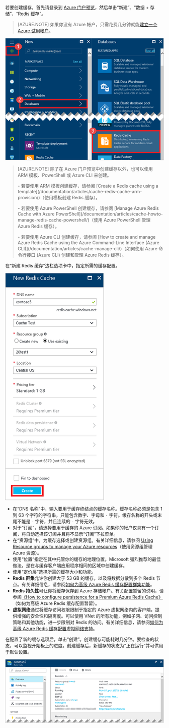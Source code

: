 若要创建缓存，首先请登录到 [Azure 门户预览](https://portal.azure.cn)，然后单击“新建”、“数据 + 存储”、“Redis 缓存”。

>[AZURE.NOTE] 如果你没有 Azure 帐户，只需花费几分钟就能[建立一个 Azure 试用帐户](/pricing/1rmb-trial/?WT.mc_id=redis_cache_hero)。

![新建缓存](./media/redis-cache-create/redis-cache-new-cache-menu.png)  


>[AZURE.NOTE] 除了在 Azure 门户预览中创建缓存以外，也可以使用 ARM 模板、PowerShell 或 Azure CLI 来创建。
><p>-	若要使用 ARM 模板创建缓存，请参阅 [Create a Redis cache using a template](/documentation/articles/cache-redis-cache-arm-provision/)（使用模板创建 Redis 缓存）。
><p>-	若要使用 Azure PowerShell 创建缓存，请参阅 [Manage Azure Redis Cache with Azure PowerShell](/documentation/articles/cache-howto-manage-redis-cache-powershell/)（使用 Azure PowerShell 管理 Azure Redis 缓存）。
><p>-	若要使用 Azure CLI 创建缓存，请参阅 [How to create and manage Azure Redis Cache using the Azure Command-Line Interface (Azure CLI)](/documentation/articles/cache-manage-cli/)（如何使用 Azure 命令行接口 (Azure CLI) 创建和管理 Azure Redis 缓存）。

在“新建 Redis 缓存”边栏选项卡中，指定所需的缓存配置。

![创建缓存](./media/redis-cache-create/redis-cache-cache-create.png)

-	在“DNS 名称”中，输入要用于缓存终结点的缓存名称。缓存名称必须是包含 1 到 63 个字符的字符串，只能包含数字、字母和 `-` 字符。缓存名称的开头或末尾不能是 `-` 字符，并且连续的 `-` 字符无效。
-	对于“订阅”，请选择要用于缓存的 Azure 订阅。如果你的帐户仅具有一个订阅，将自动选择该订阅并且将不显示“订阅”下拉菜单。
-	在“资源组”中，为缓存选择或创建资源组。有关详细信息，请参阅 [Using Resource groups to manage your Azure resources](/documentation/articles/resource-group-overview/)（使用资源组管理 Azure 资源）。
-	使用“位置”指定在其中托管你的缓存的地理位置。Microsoft 强烈推荐的最佳做法，是在与缓存客户端应用程序相同的区域中创建缓存。
-	使用“定价层”选择所需的缓存大小和功能。
-	**Redis 群集**允许你创建大于 53 GB 的缓存，以及将数据分散到多个 Redis 节点。有关详细信息，请参阅[如何为高级 Azure Redis 缓存配置群集功能](/documentation/articles/cache-how-to-premium-clustering/)。
-	**Redis 持久性**可让你将缓存保存到 Azure 存储帐户。有关配置暂留的说明，请参阅[《How to configure persistence for a Premium Azure Redis Cache》](/documentation/articles/cache-how-to-premium-persistence/)（如何为高级 Azure Redis 缓存配置暂留）。
-	**虚拟网络**通过将缓存访问权限限制于指定的 Azure 虚拟网络内的客户端，提供增强的安全性和隔离度。可以使用 VNet 的所有功能，例如子网、访问控制策略和其他功能，进一步限制对 Redis 的访问。有关详细信息，请参阅[如何为高级 Azure Redis 缓存配置虚拟网络支持](/documentation/articles/cache-how-to-premium-vnet/)。

在配置了新的缓存选项后，单击“创建”。创建缓存可能耗时几分钟。要检查的状态，可以监视开始板上的进度。创建缓存后，新缓存的状态为“正在运行”并可供用于默认设置。

![创建的缓存](./media/redis-cache-create/redis-cache-cache-created.png)

<!---HONumber=Mooncake_0829_2016-->